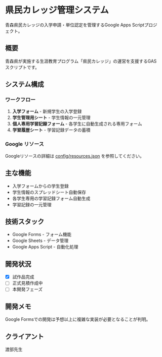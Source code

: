 # 県民カレッジ管理システム

青森県民カレッジの入学申請・単位認定を管理するGoogle Apps Scriptプロジェクト。

## 概要

青森県が実施する生涯教育プログラム「県民カレッジ」の運営を支援するGASスクリプトです。

## システム構成

### ワークフロー

1. **入学フォーム** - 新規学生の入学登録
2. **学生管理用シート** - 学生情報の一元管理
3. **個人専用学習記録フォーム** - 各学生に自動生成される専用フォーム
4. **学習履歴シート** - 学習記録データの蓄積

### Google リソース

Googleリソースの詳細は [config/resources.json](config/resources.json) を参照してください。

## 主な機能

- 入学フォームからの学生登録
- 学生情報のスプレッドシート自動保存
- 各学生専用の学習記録フォーム自動生成
- 学習記録の一元管理

## 技術スタック

- Google Forms - フォーム機能
- Google Sheets - データ管理
- Google Apps Script - 自動化処理

## 開発状況

- [x] 試作品完成
- [ ] 正式見積作成中
- [ ] 本開発フェーズ

## 開発メモ

Google Formsでの開発は予想以上に複雑な実装が必要となることが判明。

## クライアント

渡部先生
